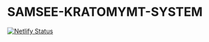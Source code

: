 # SAMSEE-KRATOMYMT-SYSTEM

[![Netlify Status](https://api.netlify.com/api/v1/badges/1b9fcc08-1398-43d0-b9e9-f984e725eafc/deploy-status)](https://app.netlify.com/projects/kratomymt888/deploys)
